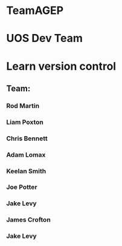 # TeamAGEP
# UOS Dev Team
# Learn version control

## Team:
### Rod Martin
### Liam Poxton
### Chris Bennett
### Adam Lomax
### Keelan Smith
### Joe Potter
### Jake Levy
### James Crofton
### Jake Levy